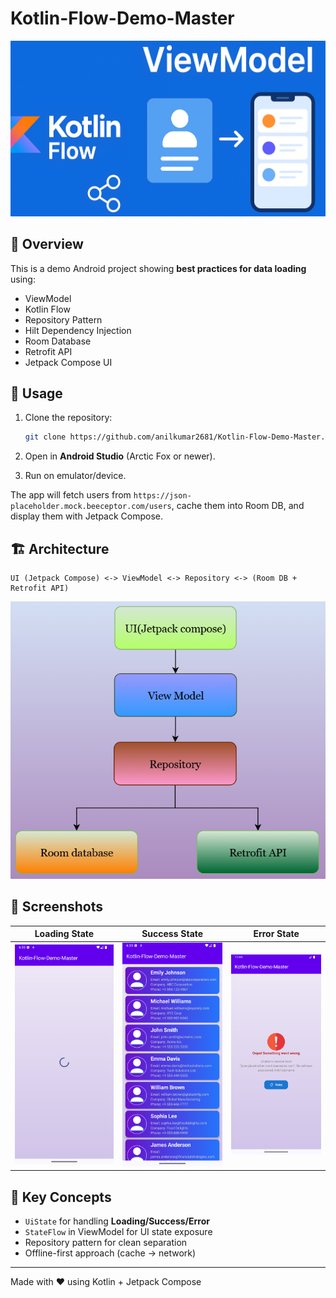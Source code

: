 # Kotlin-Flow-Demo-Master
![CoverImage](images/cover_image.png)

## 📌 Overview
This is a demo Android project showing **best practices for data loading** using:
- ViewModel
- Kotlin Flow
- Repository Pattern
- Hilt Dependency Injection
- Room Database
- Retrofit API
- Jetpack Compose UI

## 🚀 Usage
1. Clone the repository:
   ```bash
   git clone https://github.com/anilkumar2681/Kotlin-Flow-Demo-Master.git
   ```

2. Open in **Android Studio** (Arctic Fox or newer).

3. Run on emulator/device.

The app will fetch users from `https://json-placeholder.mock.beeceptor.com/users`, cache them into Room DB, and display them with Jetpack Compose.

## 🏗️ Architecture
```
UI (Jetpack Compose) <-> ViewModel <-> Repository <-> (Room DB + Retrofit API)
```

![Architecture Diagram](images/architecture.png)

## 📸 Screenshots
| Loading State                  | Success State | Error State |
|--------------------------------|---------------|-------------|
| ![Loading](images/loading.png) | ![Success](images/success.png) | ![Error](images/error.png) |

## 🔑 Key Concepts
- `UiState` for handling **Loading/Success/Error**
- `StateFlow` in ViewModel for UI state exposure
- Repository pattern for clean separation
- Offline-first approach (cache → network)

--- 
Made with ❤️ using Kotlin + Jetpack Compose
